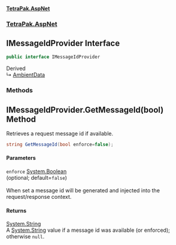 #### [TetraPak.AspNet](index.md 'index')
### [TetraPak.AspNet](TetraPak_AspNet.md 'TetraPak.AspNet')
## IMessageIdProvider Interface
```csharp
public interface IMessageIdProvider
```

Derived  
&#8627; [AmbientData](TetraPak_AspNet_AmbientData.md 'TetraPak.AspNet.AmbientData')  
### Methods
<a name='TetraPak_AspNet_IMessageIdProvider_GetMessageId(bool)'></a>
## IMessageIdProvider.GetMessageId(bool) Method
Retrieves a request message id if available.   
```csharp
string GetMessageId(bool enforce=false);
```
#### Parameters
<a name='TetraPak_AspNet_IMessageIdProvider_GetMessageId(bool)_enforce'></a>
`enforce` [System.Boolean](https://docs.microsoft.com/en-us/dotnet/api/System.Boolean 'System.Boolean')  
(optional; default=`false`)<br/>  
When set a message id will be generated and injected into the request/response context.  
  
#### Returns
[System.String](https://docs.microsoft.com/en-us/dotnet/api/System.String 'System.String')  
A [System.String](https://docs.microsoft.com/en-us/dotnet/api/System.String 'System.String') value if a message id was available (or enforced); otherwise `null`.  
  
